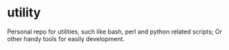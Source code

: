 # utility

Personal repo for utilities, such like bash, perl and python related scripts; Or other handy tools for easily development.

